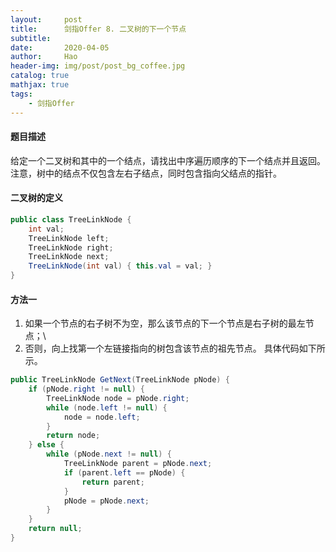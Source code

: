 ```yaml
---
layout:     post
title:      剑指Offer 8. 二叉树的下一个节点
subtitle:   
date:       2020-04-05
author:     Hao
header-img: img/post/post_bg_coffee.jpg
catalog: true
mathjax: true
tags:
    - 剑指Offer
---
```


#### 题目描述

给定一个二叉树和其中的一个结点，请找出中序遍历顺序的下一个结点并且返回。注意，树中的结点不仅包含左右子结点，同时包含指向父结点的指针。

<!--链接：[8. 二叉树的下一个节点](https://leetcode-cn.com/problems/zhong-jian-er-cha-shu-lcof/)-->

#### 二叉树的定义

```java
public class TreeLinkNode {
    int val;
    TreeLinkNode left;
    TreeLinkNode right;
    TreeLinkNode next;
    TreeLinkNode(int val) { this.val = val; } 
}
```

#### 方法一

1) 如果一个节点的右子树不为空，那么该节点的下一个节点是右子树的最左节点；\\
2) 否则，向上找第一个左链接指向的树包含该节点的祖先节点。
具体代码如下所示。

```java
public TreeLinkNode GetNext(TreeLinkNode pNode) {
    if (pNode.right != null) {
        TreeLinkNode node = pNode.right; 
        while (node.left != null) {
            node = node.left;
        } 
        return node;
    } else {
        while (pNode.next != null) {
            TreeLinkNode parent = pNode.next;
            if (parent.left == pNode) {
                return parent;
            }
            pNode = pNode.next;
        }
    }
    return null;
}
```